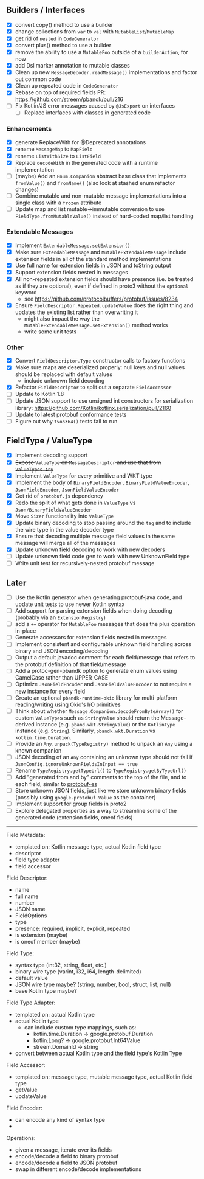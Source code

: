 ## Builders / Interfaces

- [X] convert copy() method to use a builder
- [X] change collections from `var` to `val` with `MutableList`/`MutableMap`
- [X] get rid of `nested` in `CodeGenerator`
- [X] convert plus() method to use a builder
- [X] remove the ability to use a `MutableFoo` outside of a `builderAction`, for now 
- [X] add Dsl marker annotation to mutable classes
- [X] Clean up new `MessageDecoder.readMessage()` implementations and factor out common code
- [X] Clean up repeated code in `CodeGenerator`
- [X] Rebase on top of required fields PR: https://github.com/streem/pbandk/pull/216
- [ ] Fix Kotlin/JS error messages caused by `@JsExport` on interfaces
    - [ ] Replace interfaces with classes in generated code

### Enhancements

- [X] generate ReplaceWith for @Deprecated annotations
- [X] rename `MessageMap` to `MapField`
- [X] rename `ListWithSize` to `ListField`
- [X] Replace `decodeWith` in the generated code with a runtime implementation
- [ ] (maybe) Add an `Enum.Companion` abstract base class that implements `fromValue()` and `fromName()` (also look at stashed enum refactor changes)
- [ ] Combine mutable and non-mutable message implementations into a single class with a `frozen` attribute
- [ ] Update map and list mutable->immutable conversion to use `FieldType.fromMutableValue()` instead of hard-coded map/list handling

### Extendable Messages

- [X] Implement `ExtendableMessage.setExtension()`
- [X] Make sure `ExtendableMessage` and `MutableExtendableMessage` include extension fields in all of the standard method implementations
- [X] Use full name for extension fields in JSON and toString output
- [X] Support extension fields nested in messages
- [X] All non-repeated extension fields should have presence (i.e. be treated as if they are optional), even if defined in proto3 without the `optional` keyword
    - see https://github.com/protocolbuffers/protobuf/issues/8234
- [X] Ensure `FieldDescriptor.Repeated.updateValue` does the right thing and updates the existing list rather than overwriting it
    - might also impact the way the `MutableExtendableMessage.setExtension()` method works
    - write some unit tests

### Other

- [X] Convert `FieldDescriptor.Type` constructor calls to factory functions
- [X] Make sure maps are deserialized properly: null keys and null values should be replaced with default values
    - include unknown field decoding
- [X] Refactor `FieldDescriptor` to split out a separate `FieldAccessor`
- [ ] Update to Kotlin 1.8
- [ ] Update JSON support to use unsigned int constructors for serialization library: https://github.com/Kotlin/kotlinx.serialization/pull/2160
- [ ] Update to latest protobuf conformance tests
- [ ] Figure out why `tvosX64()` tests fail to run

## FieldType / ValueType

- [X] Implement decoding support
- [X] ~~Expose `ValueType` on `MessageDescriptor` and use that from `ValueTypes.Any`~~
- [X] Implement `ValueType` for every primitive and WKT type
- [X] Implement the body of `BinaryFieldEncoder`, `BinaryFieldValueEncoder`, `JsonFieldEncoder`, `JsonFieldValueEncoder`
- [X] Get rid of `protobuf.js` dependency
- [X] Redo the split of what gets done in `ValueType` vs `Json/BinaryFieldValueEncoder`
- [X] Move `Sizer` functionality into `ValueType`
- [X] Update binary decoding to stop passing around the `tag` and to include the wire type in the value decoder type
- [X] Ensure that decoding multiple message field values in the same message will merge all of the messages
- [X] Update unknown field decoding to work with new decoders
- [ ] Update unknown field code gen to work with new UnknownField type
- [ ] Write unit test for recursively-nested protobuf message

## Later

- [ ] Use the Kotlin generator when generating protobuf-java code, and update unit tests to use newer Kotlin syntax
- [ ] Add support for parsing extension fields when doing decoding (probably via an `ExtensionRegistry`)
- [ ] add a `+=` operator for `MutableFoo` messages that does the plus operation in-place
- [ ] Generate accessors for extension fields nested in messages
- [ ] Implement consistent and configurable unknown field handling across binary and JSON encoding/decoding
- [ ] Output a default javadoc comment for each field/message that refers to the protobuf definition of that field/message
- [ ] Add a protoc-gen-pbandk option to generate enum values using CamelCase rather than UPPER\_CASE
- [ ] Optimize `JsonFieldEncoder` and `JsonFieldValueEncoder` to not require a new instance for every field
- [ ] Create an optional `pbandk-runtime-okio` library for multi-platform reading/writing using Okio's I/O primitives
- [ ] Think about whether `Message.Companion.decodeFromByteArray()` for custom `ValueType`s such as `StringValue` should return the Message-derived instance (e.g. `pband.wkt.StringValue`) or the `KotlinType` instance (e.g. `String`). Similarly, `pbandk.wkt.Duration` vs `kotlin.time.Duration`.
- [ ] Provide an `Any.unpack(TypeRegistry)` method to unpack an `Any` using a known companion
- [ ] JSON decoding of an `Any` containing an unknown type should not fail if `JsonConfig.ignoreUnknownFieldsInInput == true`
- [ ] Rename `TypeRegistry.getTypeUrl()` to `TypeRegistry.getByTypeUrl()`
- [ ] Add "generated from and by" comments to the top of the file, and to each field, similar to [protobuf-es](https://github.com/bufbuild/protobuf-es/blob/main/docs/generated_code.md#comments)
- [ ] Store unknown JSON fields, just like we store unknown binary fields (possibly using `google.protobuf.Value` as the container)
- [ ] Implement support for group fields in proto2
- [ ] Explore delegated properties as a way to streamline some of the generated code (extension fields, oneof fields)

---

Field Metadata:
- templated on: Kotlin message type, actual Kotlin field type
- descriptor
- field type adapter
- field accessor

Field Descriptor:
- name
- full name
- number
- JSON name
- FieldOptions
- type
- presence: required, implicit, explicit, repeated
- is extension (maybe)
- is oneof member (maybe)

Field Type:
- syntax type (int32, string, float, etc.)
- binary wire type (varint, i32, i64, length-delimited)
- default value
- JSON wire type maybe? (string, number, bool, struct, list, null)
- base Kotlin type maybe?

Field Type Adapter:
- templated on: actual Kotlin type
- actual Kotlin type
    - can include custom type mappings, such as:
        - kotlin.time.Duration -> google.protobuf.Duration
        - kotlin.Long? -> google.protobuf.Int64Value
        - streem.DomainId -> string
- convert between actual Kotlin type and the field type's Kotlin Type

Field Accessor:
- templated on: message type, mutable message type, actual Kotlin field type
- getValue
- updateValue

Field Encoder:
- can encode any kind of syntax type
- 

Operations:
- given a message, iterate over its fields
- encode/decode a field to binary protobuf
- encode/decode a field to JSON protobuf
- swap in different encode/decode implementations
